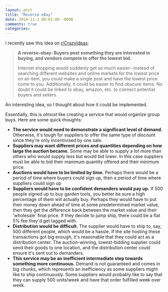 ```yaml
---
layout: post
title: "Reverse eBay"
date: 2014-11-1 00:01:00 -0600
comments: true
categories: 
---
```


I recently saw this idea on <a href="http://www.reddit.com/r/CrazyIdeas/comments/1epcbz/a_reverseebay_buyers_post_something_they_are/">r/CrazyIdeas</a>:
<blockquote><strong>A reverse-ebay: Buyers post something they are interested in buying, and vendors compete to offer the lowest bid.</strong>

Internet shopping would suddenly get so much easier--instead of searching different websites and online markets for the lowest price on an item, you could make a single post and have the lowest price come to you. Additionally, it could be easier to find obscure items. No doubt it could be linked to ebay, amazon, etc. to connect potential buyers and sellers.</blockquote>
An interesting idea, so I thought about how it could be implemented.

Essentially, this is *almost* like creating a service that would organize group buys. Here are some quick thoughts:
<ul>
    <li><strong>The service would need to demonstrate a significant level of demand.</strong> Otherwise, it's tough for suppliers to offer the same type of discount since they're only incentivised by one sale.</li>
    <li><strong>Suppliers may want different prices and quantities depending on how large the auction became.</strong> Some may be able to supply a lot more than others who would supply less but would bid lower. In this case suppliers must be able to bid their maximum quantity offered and their minimum price.</li>
    <li><strong>Auctions would have to be limited by time.</strong> Perhaps there would be a period of time where buyers could sign up, then a period of time where suppliers could sign up</li>
    <li><strong>Suppliers would have to be confident demanders would pay up.</strong> If 500 people signed up to buy garden tools, you better be sure a high percentage of them will actually buy. Perhaps they would have to put their money down ahead of time at some predetermined market value, then they get the difference back between the market value and their 'wholesale' final price. If they decide to jump ship, there could be a flat 5% fee they'd get tagged with.</li>
    <li><strong>Distribution would be difficult. </strong>The supplier would have to ship to, say, 500 different people, which would be a hassle. If the site hosting these transactions got big enough, it's reasonable that they could act as a distribution center. The auction-winning, lowest-bidding supplier could send their goods to one location, and the distribution center could ensure it's sent out to demanders.</li>
    <li><strong>This service may be an inefficient intermediate step towards something more continuous.</strong> Demand is not guaranteed and comes in big chunks, which represents an inefficiency as some suppliers might like to ship continuously. Some suppliers would probably like to say that they can supply 500 units/week and have that order fulfilled week over week.</li>
</ul>
